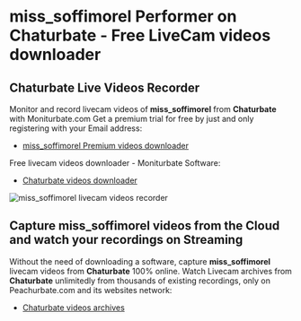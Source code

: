 # miss_soffimorel Performer on Chaturbate - Free LiveCam videos downloader

## Chaturbate Live Videos Recorder

Monitor and record livecam videos of **miss_soffimorel** from **Chaturbate** with Moniturbate.com
Get a premium trial for free by just and only registering with your Email address:
* [miss_soffimorel Premium videos downloader](https://moniturbate.com/request-demo-licence-key.html)

Free livecam videos downloader - Moniturbate Software:
* [Chaturbate videos downloader](https://moniturbate.com/moniturbate-download-software.html)

![miss_soffimorel livecam videos recorder](https://peachurnet.com/templates/moniturbate-software.png)


## Capture miss_soffimorel videos from the Cloud and watch your recordings on Streaming

Without the need of downloading a software, capture **miss_soffimorel** livecam videos from **Chaturbate** 100% online.
Watch Livecam archives from **Chaturbate** unlimitedly from thousands of existing recordings, only on Peachurbate.com and its websites network:
* [Chaturbate videos archives](https://peachurnet.com/)